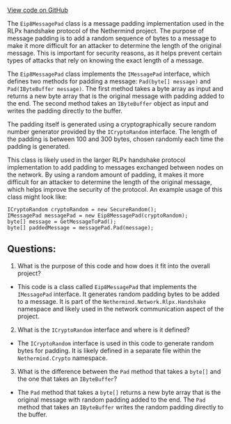 [View code on GitHub](https://github.com/nethermindeth/nethermind/Nethermind.Network/Rlpx/Handshake/Eip8MessagePad.cs)

The `Eip8MessagePad` class is a message padding implementation used in the RLPx handshake protocol of the Nethermind project. The purpose of message padding is to add a random sequence of bytes to a message to make it more difficult for an attacker to determine the length of the original message. This is important for security reasons, as it helps prevent certain types of attacks that rely on knowing the exact length of a message.

The `Eip8MessagePad` class implements the `IMessagePad` interface, which defines two methods for padding a message: `Pad(byte[] message)` and `Pad(IByteBuffer message)`. The first method takes a byte array as input and returns a new byte array that is the original message with padding added to the end. The second method takes an `IByteBuffer` object as input and writes the padding directly to the buffer.

The padding itself is generated using a cryptographically secure random number generator provided by the `ICryptoRandom` interface. The length of the padding is between 100 and 300 bytes, chosen randomly each time the padding is generated.

This class is likely used in the larger RLPx handshake protocol implementation to add padding to messages exchanged between nodes on the network. By using a random amount of padding, it makes it more difficult for an attacker to determine the length of the original message, which helps improve the security of the protocol. An example usage of this class might look like:

```
ICryptoRandom cryptoRandom = new SecureRandom();
IMessagePad messagePad = new Eip8MessagePad(cryptoRandom);
byte[] message = GetMessageToPad();
byte[] paddedMessage = messagePad.Pad(message);
```
## Questions: 
 1. What is the purpose of this code and how does it fit into the overall project?
- This code is a class called `Eip8MessagePad` that implements the `IMessagePad` interface. It generates random padding bytes to be added to a message. It is part of the `Nethermind.Network.Rlpx.Handshake` namespace and likely used in the network communication aspect of the project.

2. What is the `ICryptoRandom` interface and where is it defined?
- The `ICryptoRandom` interface is used in this code to generate random bytes for padding. It is likely defined in a separate file within the `Nethermind.Crypto` namespace.

3. What is the difference between the `Pad` method that takes a `byte[]` and the one that takes an `IByteBuffer`?
- The `Pad` method that takes a `byte[]` returns a new byte array that is the original message with random padding added to the end. The `Pad` method that takes an `IByteBuffer` writes the random padding directly to the buffer.